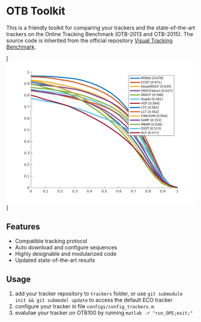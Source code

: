 OTB Toolkit
===

This is a friendly toolkit for comparing your trackers and the state-of-the-art trackers on the Online Tracking Benchmark (OTB-2013 and OTB-2015). The source code is inherited from the official repository [Visual Tracking Benchmark](http://cvlab.hanyang.ac.kr/tracker_benchmark/index.html).

[![Success Plot](figs/OPE/success_plot.png)]

## Features
* Compatible tracking protocol
* Auto download and configure sequences
* Highly designable and modularized code
* Updated state-of-the-art results

## Usage

1. add your tracker repository to `trackers` folder, or use `git submodule init && git submodel update` to access the default ECO tracker
2. configure your tracker in file `configs/config_trackers.m`
3. evalutae your tracker on OTB100 by running `matlab -r "run_OPE;exit;"`

